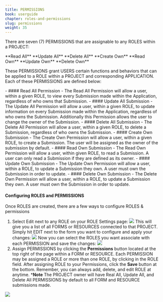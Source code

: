 ```yaml
---
title: PERMISSIONS
book: userguide
chapter: roles-and-permissions
slug: permissions
weight: 35
---
```


<p>There are seven (7) PERMISSIONS that are assignable to any ROLES within a PROJECT: </p>
  **Read All**
  **Update All**
  **Delete All**
  **Create Own**
  **Read Own**
  **Update Own**
  **Delete Own**
<p>These PERMISSIONS grant USERS certain functions and behaviors that can be applied to a ROLE within a PROJECT and corresponding APPLICATION.  Each of these PERMISSIONS are defined below:</p>
- #### Read All Permission
    - The Read All Permission will allow a user, within a given ROLE, to view every Submission made within the Application, regardless of who owns that Submission.
- #### Update All Submission
   - The Update All Permission will allow a user, within a given ROLE, to update information on every Submission made within the Application, regardless of who owns the Submission. Additionally this Permission allows the user to change the owner of the Submission.
- #### Delete All Submission
   - The Delete All Permission will allow a user, within a given ROLE, to delete a Submission, regardless of who owns the Submission.
- #### Create Own Submission
   - The Create Own Permission will allow a user, within a  given ROLE, to create a Submission. The user will be assigned as the owner of the submission by default.
- #### Read Own Submission
   - The Read Own Permission will allow a user, within given ROLE, to read a Submission. A user can only read a Submission if they are defined as its owner.
- #### Update Own Submission
   - The Update Own Permission will allow a user, within a ROLE, to update a Submission they own. A user must own the Submission in order to update.
- #### Delete Own Submission
   - The Delete Own Permission will allow a user, within a ROLE, to update a Submission they own. A user must own the Submission in order to update.
   
#### Configuring ROLES and PERMISSIONS
Once ROLES are created, there are a few ways to configure ROLES & permissions

1. Select Edit next to any ROLE on your ROLE Settings page:
![](https://cloud.githubusercontent.com/assets/13321142/9473019/2e74b912-4b1e-11e5-9c9b-8ae976a0172e.png)
This will give you a list of all FORMS or RESOURCES connected to that        PROJECT.  Simply hit EDIT next to the form you want to configure and apply    your changes:
![](https://cloud.githubusercontent.com/assets/13321142/9473020/2e758284-4b1e-11e5-9651-748f814ea2bd.png)
Now you can select the ROLES you want associate with each PERMISSION and save the changes:
![](https://cloud.githubusercontent.com/assets/13321142/9473023/2e78dfc4-4b1e-11e5-9955-70ae0ab48e36.png)
2. Assign PERMISSIONS by clicking the **Permissions** button located at the top right of the page within a FORM or RESOURCE. Each PERMISSION may be assigned a ROLE or more than one ROLE, by clicking in the ROLE field. After assigning ROLE to your Permissions, click the **Save** button at the bottom. Remember, you can always add, delete, and edit ROLE at anytime.
***Note** The PROJECT owner will have Real All, Update All, and Delete All PERMISSIONS by default to all FORM and RESOURCE submissions made.

![](https://cloud.githubusercontent.com/assets/13321142/9473365/0259cf8c-4b20-11e5-85ed-316fc8b2b904.png)
    
